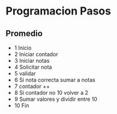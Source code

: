 # Programacion Pasos
## Promedio

- 1 Inicio
- 2 Iniciar contador
- 3 Iniciar notas
- 4 Solicitar nota
- 5 validar
- 6 Si nota correcta sumar a notas
- 7 contador ++
- 8 Si contador no 10  volver a 2
- 9 Sumar valores y dividir entre 10
- 10 Fin
